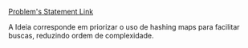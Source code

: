 [Problem's Statement Link](https://www.hackerrank.com/challenges/ctci-ransom-note/problem?isFullScreen=true&h_l=interview&playlist_slugs%5B%5D=interview-preparation-kit&playlist_slugs%5B%5D=dictionaries-hashmaps)

A Ideia corresponde em priorizar o uso de hashing maps para facilitar buscas, reduzindo ordem de complexidade.